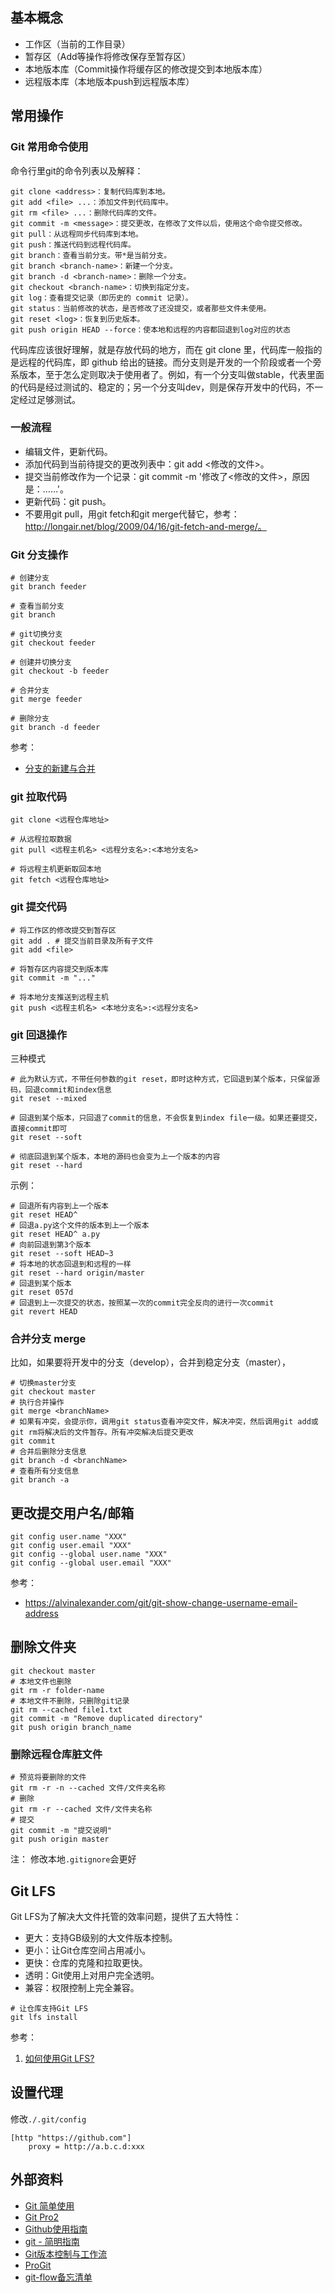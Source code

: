 ## 基本概念
* 工作区（当前的工作目录）
* 暂存区（Add等操作将修改保存至暂存区）
* 本地版本库（Commit操作将缓存区的修改提交到本地版本库）
* 远程版本库（本地版本push到远程版本库）

## 常用操作

### Git 常用命令使用
命令行里git的命令列表以及解释：
```shell
git clone <address>：复制代码库到本地。
git add <file> ...：添加文件到代码库中。
git rm <file> ...：删除代码库的文件。
git commit -m <message>：提交更改，在修改了文件以后，使用这个命令提交修改。
git pull：从远程同步代码库到本地。
git push：推送代码到远程代码库。
git branch：查看当前分支。带*是当前分支。
git branch <branch-name>：新建一个分支。
git branch -d <branch-name>：删除一个分支。
git checkout <branch-name>：切换到指定分支。
git log：查看提交记录（即历史的 commit 记录）。
git status：当前修改的状态，是否修改了还没提交，或者那些文件未使用。
git reset <log>：恢复到历史版本。
git push origin HEAD --force：使本地和远程的内容都回退到log对应的状态
```
代码库应该很好理解，就是存放代码的地方，而在 git clone 里，代码库一般指的是远程的代码库，即 github 给出的链接。而分支则是开发的一个阶段或者一个旁系版本，至于怎么定则取决于使用者了。例如，有一个分支叫做stable，代表里面的代码是经过测试的、稳定的；另一个分支叫dev，则是保存开发中的代码，不一定经过足够测试。

### 一般流程

- 编辑文件，更新代码。
- 添加代码到当前待提交的更改列表中：git add <修改的文件>。
- 提交当前修改作为一个记录：git commit -m '修改了<修改的文件>，原因是：……'。
- 更新代码：git push。
- 不要用git pull，用git fetch和git merge代替它，参考：http://longair.net/blog/2009/04/16/git-fetch-and-merge/。

### Git 分支操作
```shell
# 创建分支
git branch feeder

# 查看当前分支
git branch

# git切换分支
git checkout feeder

# 创建并切换分支
git checkout -b feeder

# 合并分支
git merge feeder

# 删除分支
git branch -d feeder
```
参考：
* [分支的新建与合并](https://git-scm.com/book/zh/v1/Git-%E5%88%86%E6%94%AF-%E5%88%86%E6%94%AF%E7%9A%84%E6%96%B0%E5%BB%BA%E4%B8%8E%E5%90%88%E5%B9%B6)

### git 拉取代码
```shell
git clone <远程仓库地址>

# 从远程拉取数据
git pull <远程主机名> <远程分支名>:<本地分支名>

# 将远程主机更新取回本地
git fetch <远程仓库地址>
```

### git 提交代码

```shell
# 将工作区的修改提交到暂存区
git add . # 提交当前目录及所有子文件
git add <file>

# 将暂存区内容提交到版本库
git commit -m "..."

# 将本地分支推送到远程主机
git push <远程主机名> <本地分支名>:<远程分支名>
```

### git 回退操作
三种模式
```shell
# 此为默认方式，不带任何参数的git reset，即时这种方式，它回退到某个版本，只保留源码，回退commit和index信息
git reset --mixed

# 回退到某个版本，只回退了commit的信息，不会恢复到index file一级。如果还要提交，直接commit即可
git reset --soft

# 彻底回退到某个版本，本地的源码也会变为上一个版本的内容
git reset --hard
```

示例：
```shell
# 回退所有内容到上一个版本
git reset HEAD^
# 回退a.py这个文件的版本到上一个版本
git reset HEAD^ a.py
# 向前回退到第3个版本
git reset --soft HEAD~3
# 将本地的状态回退到和远程的一样
git reset --hard origin/master
# 回退到某个版本 
git reset 057d
# 回退到上一次提交的状态，按照某一次的commit完全反向的进行一次commit
git revert HEAD
```

### 合并分支 merge

比如，如果要将开发中的分支（develop），合并到稳定分支（master），
```shell
# 切换master分支
git checkout master
# 执行合并操作
git merge <branchName>
# 如果有冲突，会提示你，调用git status查看冲突文件，解决冲突，然后调用git add或git rm将解决后的文件暂存。所有冲突解决后提交更改
git commit
# 合并后删除分支信息
git branch -d <branchName>
# 查看所有分支信息
git branch -a
```

## 更改提交用户名/邮箱
```shell
git config user.name "XXX"
git config user.email "XXX"
git config --global user.name "XXX"
git config --global user.email "XXX"
```

参考：
* https://alvinalexander.com/git/git-show-change-username-email-address

## 删除文件夹
```shell
git checkout master
# 本地文件也删除
git rm -r folder-name
# 本地文件不删除，只删除git记录
git rm --cached file1.txt
git commit -m "Remove duplicated directory"
git push origin branch_name
```

### 删除远程仓库脏文件
```shell
# 预览将要删除的文件
git rm -r -n --cached 文件/文件夹名称
# 删除
git rm -r --cached 文件/文件夹名称
# 提交
git commit -m "提交说明"
git push origin master
```
注： 修改本地`.gitignore`会更好

## Git LFS

Git LFS为了解决大文件托管的效率问题，提供了五大特性：
- 更大：支持GB级别的大文件版本控制。
- 更小：让Git仓库空间占用减小。
- 更快：仓库的克隆和拉取更快。
- 透明：Git使用上对用户完全透明。
- 兼容：权限控制上完全兼容。

```shell
# 让仓库支持Git LFS
git lfs install
```

参考：
1. [如何使用Git LFS?](https://help.aliyun.com/zh/yunxiao/user-guide/how-to-use-git-lfs)

## 设置代理
修改`./.git/config`
```shell
[http "https://github.com"]
    proxy = http://a.b.c.d:xxx
```

## 外部资料
* [Git 简单使用](https://www.liaoxuefeng.com/wiki/0013739516305929606dd18361248578c67b8067c8c017b000)
* [Git Pro2](https://progit.bootcss.com/)
* [Github使用指南](https://github.com/NeuOL/neuola-legacy/wiki/github%E4%BD%BF%E7%94%A8%E6%8C%87%E5%8D%97)
* [git - 简明指南](http://rogerdudler.github.io/git-guide/index.zh.html)
* [Git版本控制与工作流](http://blog.jobbole.com/87410/)
* [ProGit](https://git-scm.com/book/zh/v2)
* [git-flow备忘清单](http://danielkummer.github.io/git-flow-cheatsheet/index.zh_CN.html)
